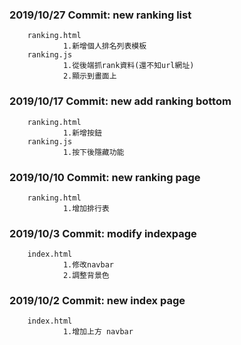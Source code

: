 
### 2019/10/27 Commit: new ranking list
        ranking.html
                1.新增個人排名列表模板
        ranking.js
                1.從後端抓rank資料(還不知url網址)
                2.顯示到畫面上
### 2019/10/17 Commit: new add ranking bottom
        ranking.html
                1.新增按鈕
        ranking.js
                1.按下後隱藏功能
### 2019/10/10 Commit: new ranking page
        ranking.html
                1.增加排行表
### 2019/10/3 Commit: modify indexpage
        index.html
                1.修改navbar
                2.調整背景色

### 2019/10/2 Commit: new index page
        index.html
                1.增加上方 navbar
